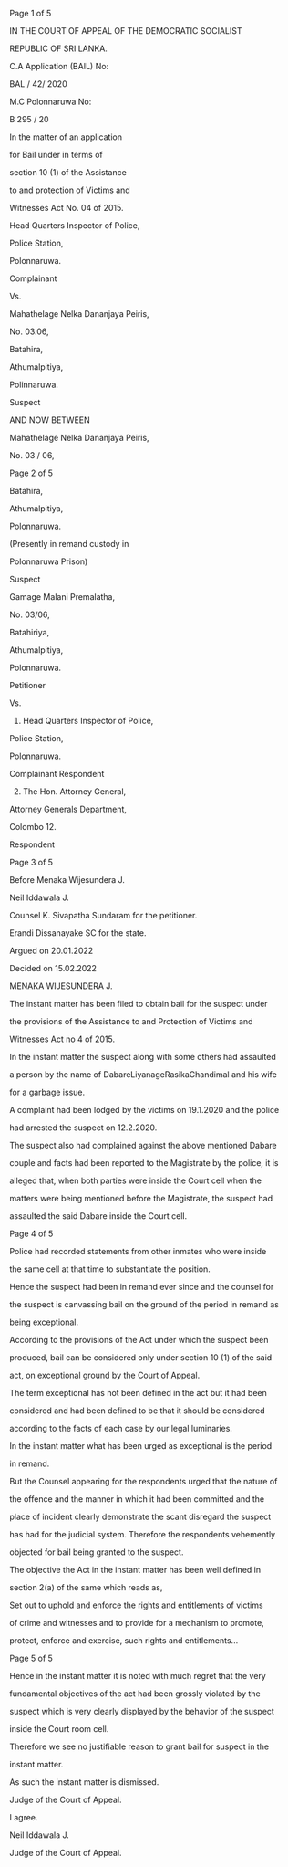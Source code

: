 Page 1 of 5

IN THE COURT OF APPEAL OF THE DEMOCRATIC SOCIALIST

REPUBLIC OF SRI LANKA.

C.A Application (BAIL) No:

BAL / 42/ 2020

M.C Polonnaruwa No:

B 295 / 20

In the matter of an application

for Bail under in terms of

section 10 (1) of the Assistance

to and protection of Victims and

Witnesses Act No. 04 of 2015.

Head Quarters Inspector of Police,

Police Station,

Polonnaruwa.

Complainant

Vs.

Mahathelage Nelka Dananjaya Peiris,

No. 03.06,

Batahira,

Athumalpitiya,

Polinnaruwa.

Suspect

AND NOW BETWEEN

Mahathelage Nelka Dananjaya Peiris,

No. 03 / 06,

Page 2 of 5

Batahira,

Athumalpitiya,

Polonnaruwa.

(Presently in remand custody in

Polonnaruwa Prison)

Suspect

Gamage Malani Premalatha,

No. 03/06,

Batahiriya,

Athumalpitiya,

Polonnaruwa.

Petitioner

Vs.

1. Head Quarters Inspector of Police,

Police Station,

Polonnaruwa.

Complainant Respondent

2. The Hon. Attorney General,

Attorney Generals Department,

Colombo 12.

Respondent

Page 3 of 5

Before Menaka Wijesundera J.

Neil Iddawala J.

Counsel K. Sivapatha Sundaram for the petitioner.

Erandi Dissanayake SC for the state.

Argued on 20.01.2022

Decided on 15.02.2022

MENAKA WIJESUNDERA J.

The instant matter has been filed to obtain bail for the suspect under

the provisions of the Assistance to and Protection of Victims and

Witnesses Act no 4 of 2015.

In the instant matter the suspect along with some others had assaulted

a person by the name of DabareLiyanageRasikaChandimal and his wife

for a garbage issue.

A complaint had been lodged by the victims on 19.1.2020 and the police

had arrested the suspect on 12.2.2020.

The suspect also had complained against the above mentioned Dabare

couple and facts had been reported to the Magistrate by the police, it is

alleged that, when both parties were inside the Court cell when the

matters were being mentioned before the Magistrate, the suspect had

assaulted the said Dabare inside the Court cell.

Page 4 of 5

Police had recorded statements from other inmates who were inside

the same cell at that time to substantiate the position.

Hence the suspect had been in remand ever since and the counsel for

the suspect is canvassing bail on the ground of the period in remand as

being exceptional.

According to the provisions of the Act under which the suspect been

produced, bail can be considered only under section 10 (1) of the said

act, on exceptional ground by the Court of Appeal.

The term exceptional has not been defined in the act but it had been

considered and had been defined to be that it should be considered

according to the facts of each case by our legal luminaries.

In the instant matter what has been urged as exceptional is the period

in remand.

But the Counsel appearing for the respondents urged that the nature of

the offence and the manner in which it had been committed and the

place of incident clearly demonstrate the scant disregard the suspect

has had for the judicial system. Therefore the respondents vehemently

objected for bail being granted to the suspect.

The objective the Act in the instant matter has been well defined in

section 2(a) of the same which reads as,

Set out to uphold and enforce the rights and entitlements of victims

of crime and witnesses and to provide for a mechanism to promote,

protect, enforce and exercise, such rights and entitlements...

Page 5 of 5

Hence in the instant matter it is noted with much regret that the very

fundamental objectives of the act had been grossly violated by the

suspect which is very clearly displayed by the behavior of the suspect

inside the Court room cell.

Therefore we see no justifiable reason to grant bail for suspect in the

instant matter.

As such the instant matter is dismissed.

Judge of the Court of Appeal.

I agree.

Neil Iddawala J.

Judge of the Court of Appeal.